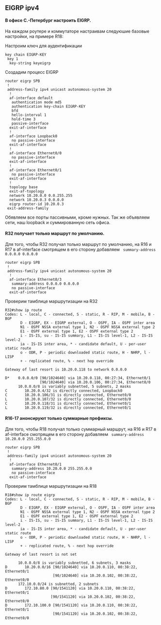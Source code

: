 ## EIGRP ipv4

#### В офисе С.-Петербург настроить EIGRP.

На каждом роутере и коммутаторе настраивам следуюшие базовые настройки, на примере R18:

Настроим ключ для аудентификации
```
key chain EIGRP-KEY
 key 1
  key-string keyeigrp
```

Создадим процесс EIGRP 
```
router eigrp SPB
 !
 address-family ipv4 unicast autonomous-system 20
  !
  af-interface default
   authentication mode md5
   authentication key-chain EIGRP-KEY
   bfd
   hello-interval 1
   hold-time 3
   passive-interface
  exit-af-interface
  !
  af-interface Loopback0
   no passive-interface
  exit-af-interface
  !
  af-interface Ethernet0/0
   no passive-interface
  exit-af-interface
  !
  af-interface Ethernet0/1
   no passive-interface
  exit-af-interface
  !
  topology base
  exit-af-topology
  network 10.20.0.0 0.0.255.255
  network 10.20.0.3 0.0.0.0
  eigrp router-id 10.20.0.3
 exit-address-family
```
Обявляем все порты пассивными, кроме нужных. Так же объявляем сети, наш loopback и суммированную сеть офиса.


#### R32 получает только маршрут по умолчанию.

Для того, чтобы R32 получал только маршрут по умолчанию, на R16 и R17 в af-interface смотрящем в его сторону добавляем ``` summary-address 0.0.0.0 0.0.0.0```

```
router eigrp SPB
 !
 address-family ipv4 unicast autonomous-system 20
  !
  af-interface Ethernet0/3
   summary-address 0.0.0.0 0.0.0.0
   no passive-interface
  exit-af-interface
```

Проверим тамблице маршрутизации на R32
```
R32#show ip route 
Codes: L - local, C - connected, S - static, R - RIP, M - mobile, B - BGP
       D - EIGRP, EX - EIGRP external, O - OSPF, IA - OSPF inter area 
       N1 - OSPF NSSA external type 1, N2 - OSPF NSSA external type 2
       E1 - OSPF external type 1, E2 - OSPF external type 2
       i - IS-IS, su - IS-IS summary, L1 - IS-IS level-1, L2 - IS-IS level-2
       ia - IS-IS inter area, * - candidate default, U - per-user static route
       o - ODR, P - periodic downloaded static route, H - NHRP, l - LISP
       + - replicated route, % - next hop override

Gateway of last resort is 10.20.0.118 to network 0.0.0.0

D*    0.0.0.0/0 [90/1024640] via 10.20.0.118, 00:27:34, Ethernet0/1
                [90/1024640] via 10.20.0.106, 00:27:34, Ethernet0/0
      10.0.0.0/8 is variably subnetted, 5 subnets, 2 masks
C        10.20.0.4/32 is directly connected, Loopback0
C        10.20.0.106/31 is directly connected, Ethernet0/0
L        10.20.0.107/32 is directly connected, Ethernet0/0
C        10.20.0.118/31 is directly connected, Ethernet0/1
L        10.20.0.119/32 is directly connected, Ethernet0/1
```

#### R16-17 анонсируют только суммарные префиксы.

Для того, чтобы R18 получал только суммарный маршрут, на R16 и R17 в af-interface смотрящем в его сторону добавляем ``` summary-address 10.20.0.0 255.255.0.0```
```
router eigrp SPB
 !
 address-family ipv4 unicast autonomous-system 20
  !
  af-interface Ethernet0/1
   summary-address 10.20.0.0 255.255.0.0
   no passive-interface
  exit-af-interface
```

Проверим тамблице маршрутизации на R18
```
R18#show ip route eigrp 
Codes: L - local, C - connected, S - static, R - RIP, M - mobile, B - BGP
       D - EIGRP, EX - EIGRP external, O - OSPF, IA - OSPF inter area 
       N1 - OSPF NSSA external type 1, N2 - OSPF NSSA external type 2
       E1 - OSPF external type 1, E2 - OSPF external type 2
       i - IS-IS, su - IS-IS summary, L1 - IS-IS level-1, L2 - IS-IS level-2
       ia - IS-IS inter area, * - candidate default, U - per-user static route
       o - ODR, P - periodic downloaded static route, H - NHRP, l - LISP
       + - replicated route, % - next hop override

Gateway of last resort is not set

      10.0.0.0/8 is variably subnetted, 6 subnets, 3 masks
D        10.20.0.0/16 [90/1024640] via 10.20.0.110, 00:38:22, Ethernet0/1
                      [90/1024640] via 10.20.0.102, 00:38:22, Ethernet0/0
      172.10.0.0/24 is subnetted, 2 subnets
D        172.10.80.0 [90/1541120] via 10.20.0.110, 00:38:22, Ethernet0/1
                     [90/1541120] via 10.20.0.102, 00:38:22, Ethernet0/0
D        172.10.100.0 [90/1541120] via 10.20.0.110, 00:38:22, Ethernet0/1
                      [90/1541120] via 10.20.0.102, 00:38:22, Ethernet0/0
```
